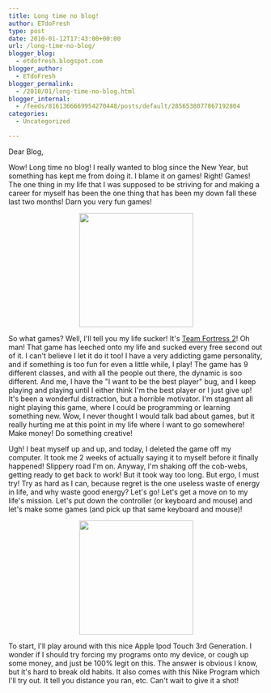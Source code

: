 ```yaml
---
title: Long time no blog!
author: ETdoFresh
type: post
date: 2010-01-12T17:43:00+00:00
url: /long-time-no-blog/
blogger_blog:
  - etdofresh.blogspot.com
blogger_author:
  - ETdoFresh
blogger_permalink:
  - /2010/01/long-time-no-blog.html
blogger_internal:
  - /feeds/8161366669954270448/posts/default/2856538077867192804
categories:
  - Uncategorized

---
```

Dear Blog,

Wow! Long time no blog! I really wanted to blog since the New Year, but something has kept me from doing it. I blame it on games! Right! Games! The one thing in my life that I was supposed to be striving for and making a career for myself has been the one thing that has been my down fall these last two months! Darn you very fun games!

<p align="center">
  <a href="http://lh4.ggpht.com/_yEPuIWl8ybE/S0y2Xzt4McI/AAAAAAAAA_s/vnRc3mQD4gc/s1600/team_fortress_2_group_photo.jpg"><img src="http://lh4.ggpht.com/_yEPuIWl8ybE/S0y2Xzt4McI/AAAAAAAAA_s/vnRc3mQD4gc/s288/team_fortress_2_group_photo.jpg" width="225" /></a>
</p>

So what games? Well, I'll tell you my life sucker! It's [Team Fortress 2][1]! Oh man! That game has leeched onto my life and sucked every free second out of it. I can't believe I let it do it too! I have a very addicting game personality, and if something is too fun for even a little while, I play! The game has 9 different classes, and with all the people out there, the dynamic is soo different. And me, I have the "I want to be the best player" bug, and I keep playing and playing until I either think I'm the best player or I just give up! It's been a wonderful distraction, but a horrible motivator. I'm stagnant all night playing this game, where I could be programming or learning something new. Wow, I never thought I would talk bad about games, but it really hurting me at this point in my life where I want to go somewhere! Make money! Do something creative!

Ugh! I beat myself up and up, and today, I deleted the game off my computer. It took me 2 weeks of actually saying it to myself before it finally happened! Slippery road I'm on. Anyway, I'm shaking off the cob-webs, getting ready to get back to work! But it took way too long. But ergo, I must try! Try as hard as I can, because regret is the one useless waste of energy in life, and why waste good energy? Let's go! Let's get a move on to my life's mission. Let's put down the controller (or keyboard and mouse) and let's make some games (and pick up that same keyboard and mouse)!

<p align="center">
  <a href="http://lh4.ggpht.com/_yEPuIWl8ybE/S0y16YPuf4I/AAAAAAAAA_o/hDXaBOLKQQ4/s1600/IMG_7920.JPG"><img src="http://lh4.ggpht.com/_yEPuIWl8ybE/S0y16YPuf4I/AAAAAAAAA_o/hDXaBOLKQQ4/s288/IMG_7920.JPG" width="225" /></a>
</p>

To start, I'll play around with this nice Apple Ipod Touch 3rd Generation. I wonder if I should try forcing my programs onto my device, or cough up some money, and just be 100% legit on this. The answer is obvious I know, but it's hard to break old habits. It also comes with this Nike Program which I'll try out. It tell you distance you ran, etc. Can't wait to give it a shot!

 [1]: http://www.teamfortress.com/